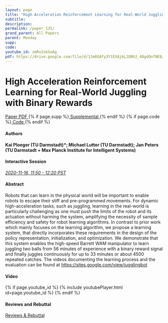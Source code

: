 ```yaml
---
layout: page
title: "High Acceleration Reinforcement Learning for Real-World Juggling with Binary Rewards"
subtitle: 
description:
permalink: /paper_135/
grand_parent: All Papers
parent: Monday
supp: 
code: 
youtube_id: zmRx2okSoAg
pdf: https://drive.google.com/file/d/1Jm8GAfy3Y1EXAjbLJQNh2_40gdQnfNE8/view
---
```


# High Acceleration Reinforcement Learning for Real-World Juggling with Binary Rewards

<a href="https://drive.google.com/file/d/1Jm8GAfy3Y1EXAjbLJQNh2_40gdQnfNE8/view" target="_blank" rel="noopener noreferrer" class="btn btn-blue"><i class="fa fa-file-text-o" aria-hidden="true"></i> Paper PDF </a> {% if page.supp %}<a href="" target="_blank" rel="noopener noreferrer" class="btn btn-green"><i class="fa fa-file-text-o" aria-hidden="true"></i> Supplemental </a>{% endif %} {% if page.code %}<a href="" target="_blank" rel="noopener noreferrer" class="btn"><i class="fa fa-github" aria-hidden="true"></i> Code </a>{% endif %} 

#### Authors
**Kai Ploeger (TU Darmstadt)*; Michael Lutter (TU Darmstadt); Jan Peters (TU Darmstadt + Max Planck Institute for Intelligent Systems)**

#### Interactive Session
<a href="https://pheedloop.com/corl2020/virtual/?page=sessions&section=SESTZB9N1ASD10OHZ" target="_blank" rel="noopener noreferrer"><em>2020-11-16, 11:50 - 12:20 PST </em></a>

#### Abstract
Robots that can learn in the physical world will be important to enable robots to escape their stiff and pre-programmed movements.  For dynamic high-acceleration tasks, such as juggling, learning in the real-world is particularly challenging  as  one  must  push  the  limits  of  the  robot  and  its  actuation  without harming the system, amplifying the necessity of sample efficiency and safety for robot learning algorithms.  In contrast to prior work which mainly focuses on the learning algorithm, we propose a learning system, that directly incorporates these requirements in the design of the policy representation,  initialization,  and optimization.  We demonstrate that this system enables the high-speed Barrett WAM manipulator to learn juggling two balls from 56 minutes of experience with a binary reward signal and finally juggles continuously for up to 33 minutes or about 4500 repeated catches. The videos documenting the learning process and the evaluation can be found at <a href="https://sites.google.com/view/jugglingbot" target="_blank">https://sites.google.com/view/jugglingbot</a>

#### Video
{% if page.youtube_id %}
{% include youtubePlayer.html id=page.youtube_id %}
{% endif %}

#### Reviews and Rebuttal
<a href="" target="_blank" rel="noopener noreferrer" class="btn btn-purple"><i class="fa fa-pencil-square-o" aria-hidden="true"></i> Reviews & Rebuttal </a>

